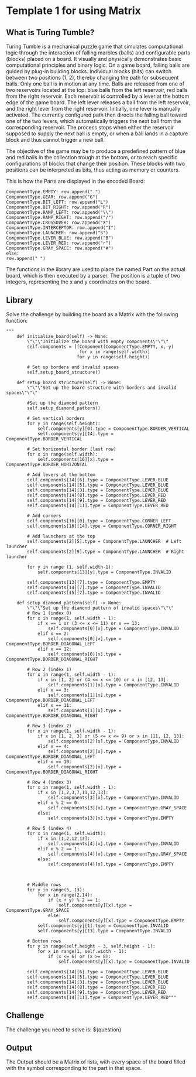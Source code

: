 # Template 1 for using Matrix
## What is Turing Tumble?
Turing Tumble is a mechanical puzzle game that simulates computational logic through the interaction of falling marbles (balls) and configurable parts (blocks) placed on a board. It visually and physically demonstrates basic computational principles and binary logic.
On a game board, falling balls are guided by plug-in building blocks. Individual blocks (bits) can switch between two positions (1, 2), thereby changing the path for subsequent balls. Only one ball is in motion at any time. Balls are released from one of two reservoirs located at the top: blue balls from the left reservoir, red balls from the right reservoir.
Each reservoir is controlled by a lever at the bottom edge of the game board. The left lever releases a ball from the left reservoir, and the right lever from the right reservoir. Initially, one lever is manually activated. The currently configured path then directs the falling ball toward one of the two levers, which automatically triggers the next ball from the corresponding reservoir.
The process stops when either the reservoir supposed to supply the next ball is empty, or when a ball lands in a capture block and thus cannot trigger a new ball.

The objective of the game may be to produce a predefined pattern of blue and red balls in the collection trough at the bottom, or to reach specific configurations of blocks that change their position. These blocks with two positions can be interpreted as bits, thus acting as memory or counters.

This is how the Parts are displayed in the encoded Board:
```{python} 
ComponentType.EMPTY: row.append(".")
ComponentType.GEAR: row.append("G")
ComponentType.BIT_LEFT: row.append("L")
ComponentType.BIT_RIGHT: row.append("R")
ComponentType.RAMP_LEFT: row.append("\\")
ComponentType.RAMP_RIGHT: row.append("/")
ComponentType.CROSSOVER: row.append("X")
ComponentType.INTERCEPTOR: row.append("I")
ComponentType.LAUNCHER: row.append("S")
ComponentType.LEVER_BLUE: row.append("B")
ComponentType.LEVER_RED: row.append("r")
ComponentType.GRAY_SPACE: row.append("#")
else:
row.append(" ")
```

The functions in the library are used to place the named Part on the actual board, which is then executed by a parser. The position is a tuple of two integers, representing the x and y coordinates on the board.

## Library
Solve the challenge by building the board as a Matrix with the following function:
```{python}
"""    
    def initialize_board(self) -> None:
        \"\"\"Initialize the board with empty components\"\"\"
        self.components = [[Component(ComponentType.EMPTY, x, y)
                            for x in range(self.width)]
                           for y in range(self.height)]

        # Set up borders and invalid spaces
        self.setup_board_structure()

    def setup_board_structure(self) -> None:
        \"\"\"Set up the board structure with borders and invalid spaces\"\"\"

        #Set up the diamond pattern
        self.setup_diamond_pattern()

        # Set vertical borders
        for y in range(self.height):
            self.components[y][0].type = ComponentType.BORDER_VERTICAL
            self.components[y][14].type = ComponentType.BORDER_VERTICAL

        # Set horizontal border (last row)
        for x in range(self.width):
            self.components[16][x].type = ComponentType.BORDER_HORIZONTAL

        # Add levers at the bottom
        self.components[14][6].type = ComponentType.LEVER_BLUE
        self.components[14][5].type = ComponentType.LEVER_BLUE
        self.components[14][3].type = ComponentType.LEVER_BLUE
        self.components[14][8].type = ComponentType.LEVER_RED
        self.components[14][9].type = ComponentType.LEVER_RED
        self.components[14][11].type = ComponentType.LEVER_RED

        # Add corners
        self.components[16][0].type = ComponentType.CORNER_LEFT
        self.components[16][14].type = ComponentType.CORNER_RIGHT

        # Add launchers at the top
        self.components[2][5].type = ComponentType.LAUNCHER  # Left launcher
        self.components[2][9].type = ComponentType.LAUNCHER  # Right launcher

        for y in range (1, self.width-1):
            self.components[13][y].type = ComponentType.INVALID

        self.components[13][7].type = ComponentType.EMPTY
        self.components[14][7].type = ComponentType.INVALID
        self.components[15][7].type = ComponentType.INVALID

    def setup_diamond_pattern(self) -> None:
        \"\"\"Set up the diamond pattern of invalid spaces\"\"\"
        # Row 1 (index 0)
        for x in range(1, self.width - 1):
            if x == 1 or (3 <= x <= 11) or x == 13:
                self.components[0][x].type = ComponentType.INVALID
            elif x == 2:
                self.components[0][x].type = ComponentType.BORDER_DIAGONAL_LEFT
            elif x == 12:
                self.components[0][x].type = ComponentType.BORDER_DIAGONAL_RIGHT

        # Row 2 (index 1)
        for x in range(1, self.width - 1):
            if x in [1, 2] or (4 <= x <= 10) or x in [12, 13]:
                self.components[1][x].type = ComponentType.INVALID
            elif x == 3:
                self.components[1][x].type = ComponentType.BORDER_DIAGONAL_LEFT
            elif x == 11:
                self.components[1][x].type = ComponentType.BORDER_DIAGONAL_RIGHT

        # Row 3 (index 2)
        for x in range(1, self.width - 1):
            if x in [1, 2, 3] or (5 <= x <= 9) or x in [11, 12, 13]:
                self.components[2][x].type = ComponentType.INVALID
            elif x == 4:
                self.components[2][x].type = ComponentType.BORDER_DIAGONAL_LEFT
            elif x == 10:
                self.components[2][x].type = ComponentType.BORDER_DIAGONAL_RIGHT

        # Row 4 (index 3)
        for x in range(1, self.width - 1):
            if x in [1,2,3,7,11,12,13]:
                self.components[3][x].type = ComponentType.INVALID
            elif x % 2 == 0:
                self.components[3][x].type = ComponentType.GRAY_SPACE
            else:
                self.components[3][x].type = ComponentType.EMPTY

        # Row 5 (index 4)
        for x in range(1, self.width):
            if x in [1,2,12,13]:
                self.components[4][x].type = ComponentType.INVALID
            elif x % 2 == 1:
                self.components[4][x].type = ComponentType.GRAY_SPACE
            else:
                self.components[4][x].type = ComponentType.EMPTY



        # Middle rows
        for y in range(5, 13):
            for x in range(2,14):
                if (x + y) % 2 == 1:
                    self.components[y][x].type = ComponentType.GRAY_SPACE
                else:
                    self.components[y][x].type = ComponentType.EMPTY
            self.components[y][1].type = ComponentType.INVALID
            self.components[y][13].type = ComponentType.INVALID

        # Bottom rows
        for y in range(self.height - 3, self.height - 1):
            for x in range(1, self.width - 1):
                if (x <= 6) or (x >= 8):
                    self.components[y][x].type = ComponentType.INVALID

        self.components[14][6].type = ComponentType.LEVER_BLUE
        self.components[14][5].type = ComponentType.LEVER_BLUE
        self.components[14][3].type = ComponentType.LEVER_BLUE
        self.components[14][8].type = ComponentType.LEVER_RED
        self.components[14][9].type = ComponentType.LEVER_RED
        self.components[14][11].type = ComponentType.LEVER_RED"""
```
## Challenge
The challenge you need to solve is: ${question}

## Output
The Output should be a Matrix of lists, with every space of the board filled with the symbol corresponding to the part in that space.